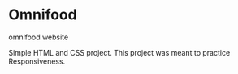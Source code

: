 # Omnifood
omnifood website

Simple HTML and CSS project. This project was meant to practice Responsiveness.
